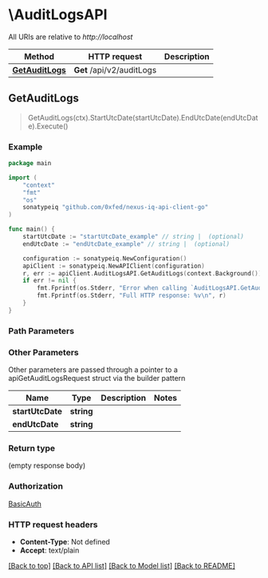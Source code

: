 # \AuditLogsAPI

All URIs are relative to *http://localhost*

Method | HTTP request | Description
------------- | ------------- | -------------
[**GetAuditLogs**](AuditLogsAPI.md#GetAuditLogs) | **Get** /api/v2/auditLogs | 



## GetAuditLogs

> GetAuditLogs(ctx).StartUtcDate(startUtcDate).EndUtcDate(endUtcDate).Execute()



### Example

```go
package main

import (
	"context"
	"fmt"
	"os"
	sonatypeiq "github.com/0xfed/nexus-iq-api-client-go"
)

func main() {
	startUtcDate := "startUtcDate_example" // string |  (optional)
	endUtcDate := "endUtcDate_example" // string |  (optional)

	configuration := sonatypeiq.NewConfiguration()
	apiClient := sonatypeiq.NewAPIClient(configuration)
	r, err := apiClient.AuditLogsAPI.GetAuditLogs(context.Background()).StartUtcDate(startUtcDate).EndUtcDate(endUtcDate).Execute()
	if err != nil {
		fmt.Fprintf(os.Stderr, "Error when calling `AuditLogsAPI.GetAuditLogs``: %v\n", err)
		fmt.Fprintf(os.Stderr, "Full HTTP response: %v\n", r)
	}
}
```

### Path Parameters



### Other Parameters

Other parameters are passed through a pointer to a apiGetAuditLogsRequest struct via the builder pattern


Name | Type | Description  | Notes
------------- | ------------- | ------------- | -------------
 **startUtcDate** | **string** |  | 
 **endUtcDate** | **string** |  | 

### Return type

 (empty response body)

### Authorization

[BasicAuth](../README.md#BasicAuth)

### HTTP request headers

- **Content-Type**: Not defined
- **Accept**: text/plain

[[Back to top]](#) [[Back to API list]](../README.md#documentation-for-api-endpoints)
[[Back to Model list]](../README.md#documentation-for-models)
[[Back to README]](../README.md)

